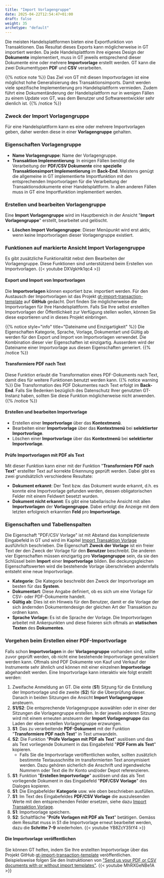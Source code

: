 ```yaml
---
title: "Import Vorlagengruppe"
date: 2025-04-22T12:54:47+01:00
draft: false
weight: 35
archetype: "default"
---
```

Die meisten Handelsplattformen bieten eine Exportfunktion von Transaktionen. Das Resultat dieses Exports kann möglicherweise in GT importiert werden. Da jede Handelsplattform ihre eigenes Design der **Dokumente** implementiert, muss in GT jeweils entsprechend dieser Dokumente eine oder mehrere **Importvorlage** erstellt werden. GT kann die zwei Dokumenttypen **PDF** und **CSV** verarbeiten.

{{% notice note %}}
Das Ziel von GT mit diesen Importvorlagen ist eine möglichst hohe Generalisierung des Transaktionsimports. Damit werden viele spezifische Implementierung pro Handelsplattform vermieden. Zudem führt eine Dokumentänderung der Handelsplattform nur in wenigen Fällen zu einem Update von GT, was dem Benutzer und Softwareentwickler sehr dienlich ist.
{{% /notice %}}

### Zweck der Import Vorlagengruppe
Für eine Handelsplattform kann es eine oder mehrere Importvorlagen geben, daher werden diese in einer **Vorlagengruppe** gehalten.

### Eigenschaften Vorlagengruppe
- **Name Vorlagengruppe**: Name der Vorlagengruppe.
- **Transaktion Implementierung**: In einigen Fällen benötigt die Verarbeitung der **PDF/CSV Dokumente** eine **spezielle Transaktionsimport Implementierung** im **Back-End**. Meistens genügt die allgemeine in GT implementierte Importfunktion mit den entsprechenden Importvorlagen für die Verarbeitung der Transaktionsdokumente einer Handelsplattform. In allen anderen Fällen muss in GT eine Importfunktion implementiert werden.

### Erstellen und bearbeiten Vorlagengruppe
Eine **Import Vorlagengruppe** wird im Hauptbereich in der Ansicht "**Import Vorlagengruppe**" erstellt, bearbeitet und gelöscht.
- **Löschen Import Vorlagengruppe**: Dieser Menüpunkt wird erst aktiv, wenn keine Importvorlagen dieser Vorlagengruppe existiert.

### Funktionen auf markierte Ansicht Import Vorlagengruppe
Es gibt zusätzliche Funktionalität nebst dem Bearbeiten der Vorlagengruppe. Diese Funktionen sind unterstützend beim Erstellen von Importvorlagen.
{{< youtube DXVgkHk1qc4 >}}

#### Export und Import von Importvorlagen
Die **Importvorlagen** können exportiert bzw. importiert werden. Für den Austausch der Importvorlagen ist das Projekt [gt-import-transaction-template](//github.com/grafioschtrader/gt-import-transaction-template) auf **GitHub** gedacht. Dort finden Sie möglicherweise die Importvorlagen für Ihre Handelsplattform. Falls Sie Ihre selbst erstellten Importvorlagen der Öffentlichkeit zur Verfügung stellen wollen, können Sie diese exportieren und in dieses Projekt einbringen.

{{% notice style="info" title="Dateiname und Einzigartigkeit" %}}
Die Eigenschaften Kategorie, Sprache, Vorlage, Dokumentart und Gültig ab werden für den Export und Import von Importvorlagen verwendet. Die Kombination dieser vier Eigenschaften ist einzigartig. Ausserdem wird der Dateiname einer Importvorlage aus diesen Eigenschaften generiert.
{{% /notice %}}

#### Transformiere PDF nach Text
Diese Funktion erlaubt die Transformation eines PDF-Dokuments nach Text, damit dies für weitere Funktionen benutzt werden kann.
{{% notice warning %}}
Die Transformation des PDF Dokumentes nach Text erfolgt im **Back-End**. Falls Sie Bedenken bezüglich des Datenschutz Ihrer genutzten GT-Instanz haben, sollten Sie diese Funktion möglicherweise nicht anwenden.
{{% /notice %}}

#### Erstellen und bearbeiten Importvorlage
- Erstellen einer **Importvorlage** über das **Kontextmenü**.
- Bearbeiten einer **Importvorlage** über das **Kontextmenü** bei **selektierter Importvorlage**.
- Löschen einer **Importvorlage** über das **Kontextmenü** bei **selektierter Importvorlage**.

#### Prüfe Importvorlagen mit PDF als Text
Mit dieser Funktion kann einer mit der Funktion "**Transformiere PDF nach Text**" erstellter Text auf korrekte Erkennung geprüft werden. Dabei gibt es zwei grundsätzlich verschiedene Resultate:
- **Dokument erkannt**: Der Text bzw. das Dokument wurde erkannt, d.h. es konnte eine Importvorlage gefunden werden, dessen obligatorischen Felder mit einem Feldwert besetzt wurden. 
- **Dokument nicht erkannt**: Es gibt eine tabellarische Ansicht mit allen **Importvorlagen** der **Vorlagengruppe**. Dabei erfolgt die Anzeige mit dem letzten erfolgreich erkannten **Feld** pro **Importvorlage**.

### Eigenschaften und Tabellenspalten
Die Eigenschaft "PDF/CSV Vorlage" ist mit Abstand das komplizierteste Eingabefeld in GT und wird im Kapitel [Import Transaktion Vorlage](./createimptranstemplate/) ausführlich beschrieben. Die Eigenschaft **Zweck der Vorlage** ist ein freier Text der den Zweck der Vorlage für den **Benutzer** beschreibt. Die anderen vier Eigenschaften müssen einzigartig pro **Vorlagengruppe** sein, da sie den  Schlüssel beim **Import** einer **Importvorlage** bilden. Bei deckungsgleichen Eigenschaftswerten wird die bestehende Vorlage überschrieben andernfalls entsteht eine neue Importvorlage.
- **Kategorie**: Die Kategorie beschreibt den Zweck der Importvorlage am besten für das **System**.
- **Dokumentart**: Diese Angabe definiert, ob es sich um eine Vorlage für CSV- oder PDF-Dokumente handelt.
- **Gültig ab**: Dies ist ein Hinweis für den Benutzer, damit er die Vorlage der sich ändernden Dokumentendesign der gleichen Art der Transaktion zu ordnen kann.
- **Sprache Vorlage:** Es ist die Sprache der Vorlage. Die Importvorlagen arbeitet mit Ankerpunkten und diese fixieren sich oftmals an **statischen Texten** des **Dokumentes**.

### Vorgehen beim Erstellen einer PDF-Importvorlage
Falls schon **Importvorlagen** in der **Vorlagengruppe** vorhanden sind, sollte zuvor geprüft werden, ob nicht eine bestehende Importvorlage generalisiert werden kann. Oftmals sind PDF Dokumente von Kauf und Verkauf der Instrumente sehr ähnlich und können mit einer einzelnen **Importvorlage** abgehandelt werden. Eine Importvorlage kann interaktiv wie folgt erstellt werden:
1. Zweifache Anmeldung an GT. Die einte (**S1**) Sitzung für die Erstellung der Importvorlage und die zweite (**S2**) für die Überprüfung dieser. Danach in beiden Sitzungen die Ansicht **Import Vorlagengruppe** ansteuern.
2. **S1/S2**: Die entsprechende Vorlagengruppe auswählen oder in einer der Sitzungen die Vorlagengruppe erstellen. In der jeweils anderen Sitzung wird mit einem erneuten ansteuern der **Import Vorlagengruppe** das Laden der eben erstellen Vorlagengruppe erzwungen.
3. **S1**: Das zu verarbeitende **PDF-Dokument** mit der Funktion "**Transformiere PDF nach Text**" in Text umwandeln.
4. **S2**: Die Funktion "**Prüfe Vorlagen mit PDF als Text**" auslösen und das als Text vorliegende Dokument in das Eingabefeld "**PDF Form als Text**" kopieren.
   - Falls Sie die Importvorlage veröffentlichen wollen, sollten zusätzlich bestimmte Textausschnitte im transformierten Text anonymisiert werden. Dazu gehören sicherlich die Anschrift und irgendwelche Nummern oder Text die Ihr Konto und/oder Depot referenzieren.
5. **S1**: Funktion "**Erstellen Importvorlage**" auslösen und das als Text vorliegende Dokument in das Eingabefeld "**PDF/CSV Vorlage**" des Dialoges kopieren.
6. **S1**: Die Eingabefelder **Kategorie** usw. wie oben beschrieben ausfüllen.
7. **S1**: Im Text des Eingabefeldes **PDF/CSV Vorlage** die auszulesenden Werte mit den entsprechenden Felder ersetzen, siehe dazu [Import Transaktion Vorlage](./createimptranstemplate/).
8. **S1**: Importvorlage speichern.
9. **S2**: Schaltfläche "**Prüfe Vorlagen mit PDF als Text**" betätigen. Gemäss dem Resultat muss in S1 die Importvorlage erneut bearbeitet werden, dazu die **Schritte 7-9** wiederholen.
{{< youtube YB8ZcY35tY4 >}}

#### Die Importvorlage veröffentlichen
Sie können GT helfen, indem Sie Ihre erstellten Importvorlage über das Projekt GitHub [gt-import-transaction-template](//github.com/grafioschtrader/gt-import-transaction-template) veröffentlichen. Beispielsweise folgen Sie den Instruktionen von ["Send us your PDF or CSV documents with or without import templates"](//github.com/grafioschtrader/gt-import-transaction-template).
{{< youtube MhRXGeNBe1A >}}
